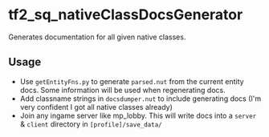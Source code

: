 # tf2_sq_nativeClassDocsGenerator

Generates documentation for all given native classes.

## Usage

- Use `getEntityFns.py` to generate `parsed.nut` from the current entity docs. Some information will be used when regenerating docs.
- Add classname strings in `docsdumper.nut` to include generating docs (I'm very confident I got all native classes already)
- Join any ingame server like mp_lobby. This will write docs into a `server` & `client` directory in `[profile]/save_data/`
